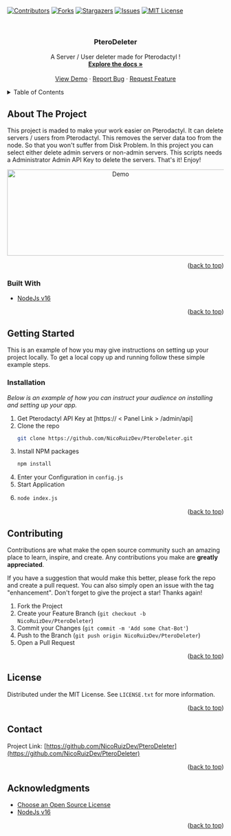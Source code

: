 <div id="top"></div>
<!--
*** Hi
-->



<!-- PROJECT SHIELDS -->
<!--
*** I'm using markdown "reference style" links for readability.
*** Reference links are enclosed in brackets [ ] instead of parentheses ( ).
*** See the bottom of this document for the declaration of the reference variables
*** for contributors-url, forks-url, etc. This is an optional, concise syntax you may use.
*** https://www.markdownguide.org/basic-syntax/#reference-style-links
-->
[![Contributors][contributors-shield]][contributors-url]
[![Forks][forks-shield]][forks-url]
[![Stargazers][stars-shield]][stars-url]
[![Issues][issues-shield]][issues-url]
[![MIT License][license-shield]][license-url]



<!-- PROJECT LOGO -->
<br />
<div align="center">
  

  <h3 align="center">PteroDeleter</h3>

  <p align="center">
    A Server / User deleter made for Pterodactyl !
    <br />
    <a href="https://github.com/NicoRuizDev/PteroDeleter"><strong>Explore the docs »</strong></a>
    <br />
    <br />
    <a href="https://github.com/NicoRuizDev/PteroDeleter">View Demo</a>
    ·
    <a href="https://github.com/NicoRuizDev/PteroDeleter/issues">Report Bug</a>
    ·
    <a href="https://github.com/NicoRuizDev/PteroDeleter/issues">Request Feature</a>
  </p>
</div>



<!-- TABLE OF CONTENTS -->
<details>
  <summary>Table of Contents</summary>
  <ol>
    <li><a href="#about-the-project">About The Project</a></li>
    <li><a href="#installation">Installation</a></li>
    <li><a href="#contributing">Contributing</a></li>
    <li><a href="#license">License</a></li>
    <li><a href="#contact">Contact</a></li>
    <li><a href="#acknowledgments">Acknowledgments</a></li>
  </ol>
</details>



<!-- ABOUT THE PROJECT -->
## About The Project

This project is maded to make your work easier on Pterodactyl. It can delete servers / users from Pterodactyl. This removes the server data too from the node. So that you won't suffer from Disk Problem. In this project you can select either delete admin servers or non-admin servers. This scripts needs a Administrator Admin API Key to delete the servers. That's it! Enjoy!


<div align="center">
<img src="https://i.imgur.com/zQkI9hs.png" alt="Demo" width="512" height="200">
</div>

<p align="right">(<a href="#top">back to top</a>)</p>



### Built With

* [NodeJs v16](https://nodejs.org)

<p align="right">(<a href="#top">back to top</a>)</p>



<!-- GETTING STARTED -->
## Getting Started

This is an example of how you may give instructions on setting up your project locally.
To get a local copy up and running follow these simple example steps.


### Installation

_Below is an example of how you can instruct your audience on installing and setting up your app._

1. Get Pterodactyl API Key at [https:// < Panel Link > /admin/api]
2. Clone the repo
   ```sh
   git clone https://github.com/NicoRuizDev/PteroDeleter.git
   ```
3. Install NPM packages
   ```sh
   npm install
   ```
4. Enter your Configuration in `config.js`
5. Start Application
6. ```sh
   node index.js
   ```


<p align="right">(<a href="#top">back to top</a>)</p>



<!-- CONTRIBUTING -->
## Contributing

Contributions are what make the open source community such an amazing place to learn, inspire, and create. Any contributions you make are **greatly appreciated**.

If you have a suggestion that would make this better, please fork the repo and create a pull request. You can also simply open an issue with the tag "enhancement".
Don't forget to give the project a star! Thanks again!

1. Fork the Project
2. Create your Feature Branch (`git checkout -b NicoRuizDev/PteroDeleter`)
3. Commit your Changes (`git commit -m 'Add some Chat-Bot'`)
4. Push to the Branch (`git push origin NicoRuizDev/PteroDeleter`)
5. Open a Pull Request

<p align="right">(<a href="#top">back to top</a>)</p>



<!-- LICENSE -->
## License

Distributed under the MIT License. See `LICENSE.txt` for more information.

<p align="right">(<a href="#top">back to top</a>)</p>



<!-- CONTACT -->
## Contact

Project Link: [https://github.com/NicoRuizDev/PteroDeleter](https://github.com/NicoRuizDev/PteroDeleter)

<p align="right">(<a href="#top">back to top</a>)</p>



<!-- ACKNOWLEDGMENTS -->
## Acknowledgments

* [Choose an Open Source License](https://choosealicense.com)
* [NodeJs v16](https://nodejs.org)


<p align="right">(<a href="#top">back to top</a>)</p>



<!-- MARKDOWN LINKS & IMAGES -->
<!-- https://www.markdownguide.org/basic-syntax/#reference-style-links -->
[contributors-shield]: https://img.shields.io/github/contributors/NicoRuizDev/PteroDeleter.svg?style=for-the-badge
[contributors-url]: https://github.com/NicoRuizDev/PteroDeleter/graphs/contributors
[forks-shield]: https://img.shields.io/github/forks/NicoRuizDev/PteroDeleter.svg?style=for-the-badge
[forks-url]: https://github.com/NicoRuizDev/PteroDeleter/network/members
[stars-shield]: https://img.shields.io/github/stars/NicoRuizDev/PteroDeleter.svg?style=for-the-badge
[stars-url]: https://github.com/NicoRuizDev/PteroDeleter/stargazers
[issues-shield]: https://img.shields.io/github/issues/NicoRuizDev/PteroDeleter.svg?style=for-the-badge
[issues-url]: https://github.com/NicoRuizDev/PteroDeleter/issues
[license-shield]: https://img.shields.io/github/license/NicoRuizDev/PteroDeleter.svg?style=for-the-badge
[license-url]: https://github.com/NicoRuizDev/PteroDeleter/blob/master/LICENSE.txt
[product-screenshot]: images/screenshot.png
